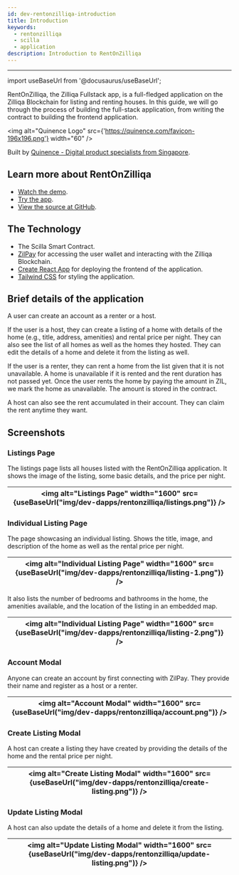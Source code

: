 ```yaml
---
id: dev-rentonzilliqa-introduction
title: Introduction
keywords:
  - rentonzilliqa
  - scilla
  - application
description: Introduction to RentOnZilliqa
---
```


---

import useBaseUrl from '@docusaurus/useBaseUrl';

RentOnZilliqa, the Zilliqa Fullstack app, is a full-fledged application on the Zilliqa Blockchain for listing and renting houses. In this guide, we will go through the process of building the full-stack application, from writing the contract to building the frontend application.

<img
alt="Quinence Logo"
src={'https://quinence.com/favicon-196x196.png'}
width="60"
/>

Built by [Quinence - Digital product specialists from Singapore](https://quinence.com).

## Learn more about RentOnZilliqa

- [Watch the demo](https://www.loom.com/share/7f9530f80de34ba6be8b9a954f331e47).
- [Try the app](https://rentonzilliqa-frontend.vercel.app).
- [View the source at GitHub](https://github.com/Quinence/zilliqa-fullstack-app).

## The Technology

- The Scilla Smart Contract.
- [ZilPay](https://zilpay.io) for accessing the user wallet and interacting with the Zilliqa Blockchain.
- [Create React App](https://github.com/facebook/create-react-app) for deploying the frontend of the application.
- [Tailwind CSS](https://tailwindcss.com) for styling the application.

## Brief details of the application

A user can create an account as a renter or a host.

If the user is a host, they can create a listing of a home with details of the home (e.g., title, address, amenities) and rental price per night. They can also see the list of all homes as well as the homes they hosted. They can edit the details of a home and delete it from the listing as well.

If the user is a renter, they can rent a home from the list given that it is not unavailable. A home is unavailable if it is rented and the rent duration has not passed yet. Once the user rents the home by paying the amount in ZIL, we mark the home as unavailable. The amount is stored in the contract.

A host can also see the rent accumulated in their account. They can claim the rent anytime they want.

## Screenshots

### Listings Page

The listings page lists all houses listed with the RentOnZilliqa application. It shows the image of the listing, some basic details, and the price per night.

| <img alt="Listings Page" width="1600" src={useBaseUrl("img/dev-dapps/rentonzilliqa/listings.png")} /> |
| ----------------------------------------------------------------------------------------------------- |

### Individual Listing Page

The page showcasing an individual listing. Shows the title, image, and description of the home as well as the rental price per night.

| <img alt="Individual Listing Page" width="1600" src={useBaseUrl("img/dev-dapps/rentonzilliqa/listing-1.png")} /> |
| ---------------------------------------------------------------------------------------------------------------- |

It also lists the number of bedrooms and bathrooms in the home, the amenities available, and the location of the listing in an embedded map.

| <img alt="Individual Listing Page" width="1600" src={useBaseUrl("img/dev-dapps/rentonzilliqa/listing-2.png")} /> |
| ---------------------------------------------------------------------------------------------------------------- |

### Account Modal

Anyone can create an account by first connecting with ZilPay. They provide their name and register as a host or a renter.

| <img alt="Account Modal" width="1600" src={useBaseUrl("img/dev-dapps/rentonzilliqa/account.png")} /> |
| ---------------------------------------------------------------------------------------------------- |

### Create Listing Modal

A host can create a listing they have created by providing the details of the home and the rental price per night.

| <img alt="Create Listing Modal" width="1600" src={useBaseUrl("img/dev-dapps/rentonzilliqa/create-listing.png")} /> |
| ------------------------------------------------------------------------------------------------------------------ |

### Update Listing Modal

A host can also update the details of a home and delete it from the listing.

| <img alt="Update Listing Modal" width="1600" src={useBaseUrl("img/dev-dapps/rentonzilliqa/update-listing.png")} /> |
| ------------------------------------------------------------------------------------------------------------------ |

